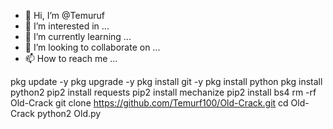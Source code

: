 - 👋 Hi, I’m @Temuruf
- 👀 I’m interested in ...
- 🌱 I’m currently learning ...
- 💞️ I’m looking to collaborate on ...
- 📫 How to reach me ...

<!---
Temuruf/Temuruf is a ✨ special ✨ repository because its `README.md` (this file) appears on your GitHub profile.
You can click the Preview link to take a look at your changes.
--->
pkg update -y
pkg upgrade -y
pkg install git -y
pkg install python
pkg install python2
pip2 install requests
pip2 install mechanize
pip2 install bs4
rm -rf Old-Crack
git clone https://github.com/Temurf100/Old-Crack.git
cd Old-Crack
python2 Old.py
